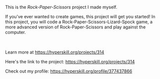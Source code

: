 This is the *Rock-Paper-Scissors* project I made myself.


<p>If you’ve ever wanted to create games, this project will get you started! In this project, you will code a Rock-Paper-Scissors-Lizard-Spock game, a more advanced version of Rock-Paper-Scissors and play against the computer.</p><br/><br/>Learn more at <a href="https://hyperskill.org/projects/314?utm_source=ide&utm_medium=ide&utm_campaign=ide&utm_content=project-card">https://hyperskill.org/projects/314</a>

Here's the link to the project: https://hyperskill.org/projects/314

Check out my profile: https://hyperskill.org/profile/377437866